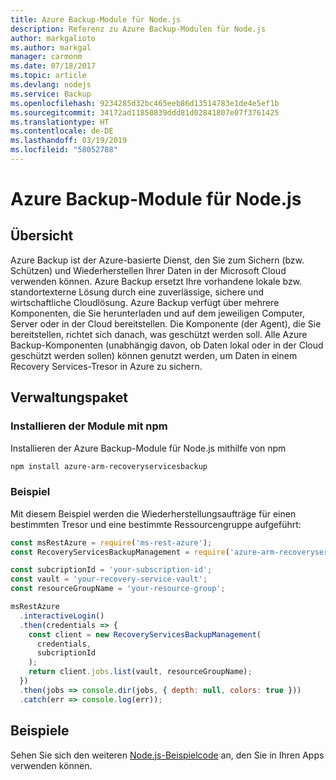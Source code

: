 ```yaml
---
title: Azure Backup-Module für Node.js
description: Referenz zu Azure Backup-Modulen für Node.js
author: markgalioto
ms.author: markgal
manager: carmonm
ms.date: 07/18/2017
ms.topic: article
ms.devlang: nodejs
ms.service: Backup
ms.openlocfilehash: 9234285d32bc465eeb86d13514783e1de4e5ef1b
ms.sourcegitcommit: 34172ad11850839ddd81d02841807e07f3761425
ms.translationtype: HT
ms.contentlocale: de-DE
ms.lasthandoff: 03/19/2019
ms.locfileid: "58052788"
---
```

# <a name="azure-backup-modules-for-nodejs"></a>Azure Backup-Module für Node.js

## <a name="overview"></a>Übersicht

Azure Backup ist der Azure-basierte Dienst, den Sie zum Sichern (bzw. Schützen) und Wiederherstellen Ihrer Daten in der Microsoft Cloud verwenden können. Azure Backup ersetzt Ihre vorhandene lokale bzw. standortexterne Lösung durch eine zuverlässige, sichere und wirtschaftliche Cloudlösung. Azure Backup verfügt über mehrere Komponenten, die Sie herunterladen und auf dem jeweiligen Computer, Server oder in der Cloud bereitstellen. Die Komponente (der Agent), die Sie bereitstellen, richtet sich danach, was geschützt werden soll. Alle Azure Backup-Komponenten (unabhängig davon, ob Daten lokal oder in der Cloud geschützt werden sollen) können genutzt werden, um Daten in einem Recovery Services-Tresor in Azure zu sichern. 

## <a name="management-package"></a>Verwaltungspaket

### <a name="install-the-modules-with-npm"></a>Installieren der Module mit npm

Installieren der Azure Backup-Module für Node.js mithilfe von npm

```bash
npm install azure-arm-recoveryservicesbackup
```

### <a name="example"></a>Beispiel

Mit diesem Beispiel werden die Wiederherstellungsaufträge für einen bestimmten Tresor und eine bestimmte Ressourcengruppe aufgeführt:

```javascript
const msRestAzure = require('ms-rest-azure');
const RecoveryServicesBackupManagement = require('azure-arm-recoveryservicesbackup');

const subcriptionId = 'your-subscription-id';
const vault = 'your-recovery-service-vault';
const resourceGroupName = 'your-resource-group';

msRestAzure
  .interactiveLogin()
  .then(credentials => {
    const client = new RecoveryServicesBackupManagement(
      credentials,
      subcriptionId
    );
    return client.jobs.list(vault, resourceGroupName);
  })
  .then(jobs => console.dir(jobs, { depth: null, colors: true }))
  .catch(err => console.log(err));
```

## <a name="samples"></a>Beispiele

Sehen Sie sich den weiteren [Node.js-Beispielcode](https://azure.microsoft.com/resources/samples/?platform=nodejs) an, den Sie in Ihren Apps verwenden können.
